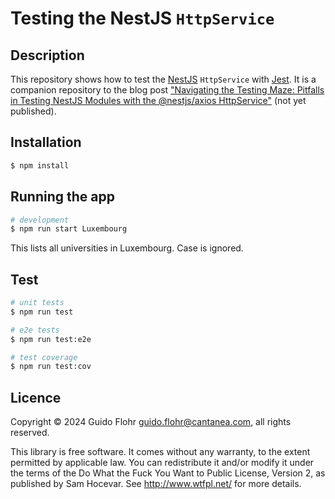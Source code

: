 # Testing the NestJS `HttpService`

## Description

This repository shows how to test the
[NestJS](https://github.com/nestjs/nest) `HttpService` with
[Jest](https://jestjs.io/).  It is a companion repository to the blog post
["Navigating the Testing Maze: Pitfalls in Testing NestJS Modules with the @nestjs/axios HttpService"](http://www.guido-flohr.net/testing-the-nestjs-http-service)
(not yet published).

## Installation

```bash
$ npm install
```

## Running the app

```bash
# development
$ npm run start Luxembourg
```

This lists all universities in Luxembourg.  Case is ignored.

## Test

```bash
# unit tests
$ npm run test

# e2e tests
$ npm run test:e2e

# test coverage
$ npm run test:cov
```

## Licence

Copyright © 2024 Guido Flohr <guido.flohr@cantanea.com>, all rights reserved.

This library is free software. It comes without any warranty, to the extent
permitted by applicable law. You can redistribute it and/or modify it under
the terms of the Do What the Fuck You Want to Public License, Version 2, as
published by Sam Hocevar. See http://www.wtfpl.net/ for more details.
